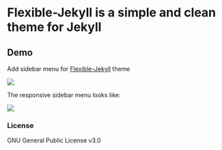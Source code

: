 # Flexible-Jekyll is a simple and clean theme for Jekyll

## Demo

Add sidebar menu for [Flexible-Jekyll](https://github.com/artemsheludko/flexible-jekyll/) theme

![](https://github.com/shaoanlu/shaoanlu.github.io/blob/master/assets/img/flexible_jekyll.gif)

The responsive sidebar menu looks like:

![](https://github.com/shaoanlu/shaoanlu.github.io/blob/master/assets/img/flexible_jekyll3.gif)

### License

GNU General Public License v3.0

